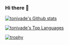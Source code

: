 ### Hi there 👋

[![tonivade's Github stats](https://github-readme-stats.vercel.app/api?username=tonivade&show_icons=true&bg_color=343640&theme=tokyonight&hide_border=true)](https://github.com/tonivade)

[![tonivade's Top Languages](https://github-readme-stats.vercel.app/api/top-langs/?username=tonivade&hide=html,css,Makefile&show_icons=true&bg_color=343640&theme=tokyonight&hide_border=true)](https://github.com/tonivade)

[![trophy](https://github-profile-trophy.vercel.app/?username=tonivade&title=-Reviews&column=5&theme=onedark)](https://github.com/ryo-ma/github-profile-trophy)

<!--
**tonivade/tonivade** is a ✨ _special_ ✨ repository because its `README.md` (this file) appears on your GitHub profile.

Here are some ideas to get you started:

- 🔭 I’m currently working on ...
- 🌱 I’m currently learning ...
- 👯 I’m looking to collaborate on ...
- 🤔 I’m looking for help with ...
- 💬 Ask me about ...
- 📫 How to reach me: ...
- 😄 Pronouns: ...
- ⚡ Fun fact: ...
-->
